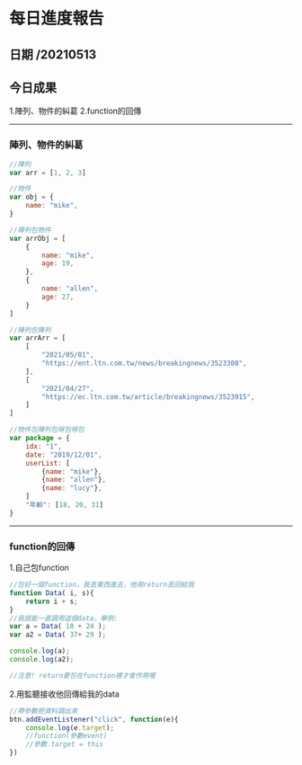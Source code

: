 每日進度報告
======
日期 /20210513
---
今日成果
---
1.陣列、物件的糾葛
2.function的回傳
***
### 陣列、物件的糾葛
```javascript
//陣列
var arr = [1, 2, 3] 

//物件
var obj = {
    name: "mike",
}

//陣列包物件
var arrObj = [
    {
        name: "mike",
        age: 19,
    },
    {
        name: "allen",
        age: 27,
    }
]

//陣列包陣列
var arrArr = [
    [
        "2021/05/01",
        "https://ent.ltn.com.tw/news/breakingnews/3523308",
    ],
    [
        "2021/04/27",
        "https://ec.ltn.com.tw/article/breakingnews/3523915",
    ]
]

//物件包陣列包呀包呀包
var package = {
    idx: "1",
    date: "2019/12/01",
    userList: [
        {name: "mike"},
        {name: "allen"},
        {name: "lucy"},
    ]
    "年齡": [18, 20, 31]
}
```
***
### function的回傳

1.自己包function

```javascript
//包好一個function，我丟東西進去，他用return丟回給我
function Data( i, s){
    return i + s;
}
//我就能一直調用這個data，舉例:
var a = Data( 10 + 24 );
var a2 = Data( 37+ 29 );

console.log(a);
console.log(a2);

//注意! return要包在function裡才會作用喔
```

2.用監聽接收他回傳給我的data

```javascript
//帶參數把資料調出來
btn.addEventListener("click", function(e){
    console.log(e.target);
    //function(參數event)
    //參數.target = this
})
```